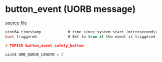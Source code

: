 # button_event (UORB message)



[source file](https://github.com/PX4/PX4-Autopilot/blob/main/msg/button_event.msg)

```c
uint64 timestamp			# time since system start (microseconds)
bool triggered				# Set to true if the event is triggered

# TOPICS button_event safety_button

uint8 ORB_QUEUE_LENGTH = 2
```

